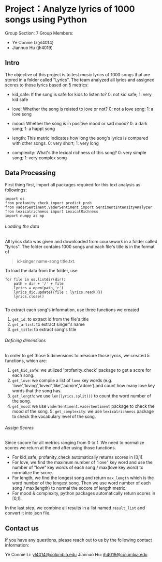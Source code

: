 # **Project：Analyze lyrics of 1000 songs using Python**

Group Section: 7
Group Members: 
- Ye Connie Li(yl4014)
- Jiannuo Hu (jh4019)

## **Intro** 

The objective of this project is to test music lyrics of 1000 songs that are stored in a folder called "Lyrics". 
The team analyzed all lyrics and assigned scores to those lyrics based on 5 metrics: 

- kid_safe: If the song is safe for kids to listen to? 0: not kid safe; 1: very kid safe

- love: Whether the song is related to love or not? 0: not a love song; 1: a love song

- mood: Whether the song is in positive mood or sad mood? 0: a dark song; 1: a happt song 

- length: This metric indicates how long the song's lyrics is compared with other songs. 0: very short; 1: very long 

- complexity: What's the lexical richness of this song? 0: very simple song; 1: very complex song 

## Data Processing

First thing first, import all packages required for this text analysis as followings:

```
import os
from profanity_check import predict_prob
from vaderSentiment.vaderSentiment import SentimentIntensityAnalyzer
from lexicalrichness import LexicalRichness
import numpy as np 

```

###### Loading the data
All lyrics data was given and downloaded from coursework in a folder called "lyrics". The folder contains
1000 songs and each file's title is in the format of 

> id-singer name-song title.txt.

To load the data from the folder, use 

```
for file in os.listdir(dir):
    path = dir + '/' + file
    lyrics = open(path,'r')
    lyrics_dic.update({file : lyrics.read()})
    lyrics.close()
    
```
    
To extract each song's information, use three functions we created
1. `get_id`: to extract id from the file's title
2. `get_artist`: to extract singer's name 
3. `get_title`: to extract song's title

###### Defining dimensions

In order to get those 5 dimensions to measure those lyrics, we created 5 functions, which are:

1. `get_kid_safe`: we utilized 'profanity_check' package to get a score for each song.
2. `get_love`: we compile a list of `love` key words (e.g. 'love','loving','loved','like','admire','adore') and count how many                  love key words that the song has.
3. `get_length`: we use `len(lyrics.split())` to count the word number of the song.
4. `get_mood`: we use `vaderSentiment.vaderSentiment` package to check the mood of the song.
5: `get_complexity`: we use `lexicalrichness` package to check the vocabulary level of the song. 

###### Assign Scores

Since socore for all metrics ranging from 0 to 1. We need to normalize scores we return at the end after using those functions. 

- For kid_safe, profanity_check automatically returns scores in [0,1]. 
- For love, we find the maximum number of "love" key word and use the number of "love" key words of each song / max(love key word) to normalize the score. 
- For length, we find the longest song and return `max_length` which is the word number of the longest song. Then we use word number of each song / max(length) to normal the socore of length metric.
- For mood & complexity, python packages automatically return scores in [0,1].

In the last step, we combine all results in a list named `result_list` and convert it into json file.

## Contact us
If you have any questions, please reach out to us by the following contact information: 

Ye Connie Li: yl4014@columbia.edu
Jiannuo Hu: jh4019@columbia.edu 








